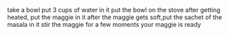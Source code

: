 take a bowl
put 3 cups of water in it
put the bowl on the stove
after getting heated, put the maggie in it
after the maggie gets soft,put the sachet of the masala in it
stir the maggie for a few moments
your maggie is ready